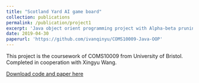 ```yaml
---
title: "Scotland Yard AI game board"
collection: publications
permalink: /publication/project1
excerpt: 'Java object orient programming project with Alpha-beta pruning algorithm'
date: 2019-04-30
paperurl: 'https://github.com/ivanqinyu/COMS10009-Java-OOP'
---
```

This project is the coursework of COMS10009 from University of Bristol. 
Completed in cooperation with Xingyu Wang.

[Download code and paper here](https://github.com/ivanqinyu/COMS10009-Java-OOP)